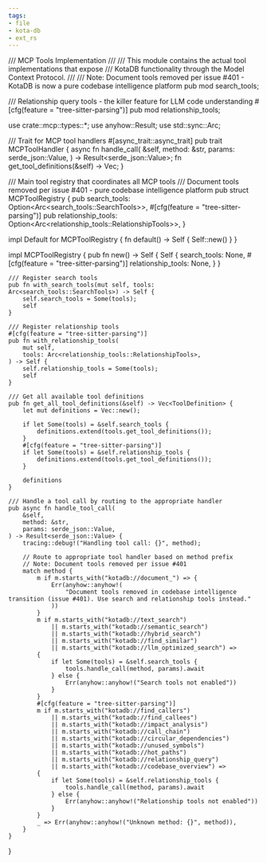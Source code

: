 ```yaml
---
tags:
- file
- kota-db
- ext_rs
---
```

/// MCP Tools Implementation
///
/// This module contains the actual tool implementations that expose
/// KotaDB functionality through the Model Context Protocol.
///
/// Note: Document tools removed per issue #401 - KotaDB is now a pure codebase intelligence platform
pub mod search_tools;

/// Relationship query tools - the killer feature for LLM code understanding
#[cfg(feature = "tree-sitter-parsing")]
pub mod relationship_tools;

use crate::mcp::types::*;
use anyhow::Result;
use std::sync::Arc;

/// Trait for MCP tool handlers
#[async_trait::async_trait]
pub trait MCPToolHandler {
    async fn handle_call(
        &self,
        method: &str,
        params: serde_json::Value,
    ) -> Result<serde_json::Value>;
    fn get_tool_definitions(&self) -> Vec<ToolDefinition>;
}

/// Main tool registry that coordinates all MCP tools
/// Document tools removed per issue #401 - pure codebase intelligence platform
pub struct MCPToolRegistry {
    pub search_tools: Option<Arc<search_tools::SearchTools>>,
    #[cfg(feature = "tree-sitter-parsing")]
    pub relationship_tools: Option<Arc<relationship_tools::RelationshipTools>>,
}

impl Default for MCPToolRegistry {
    fn default() -> Self {
        Self::new()
    }
}

impl MCPToolRegistry {
    pub fn new() -> Self {
        Self {
            search_tools: None,
            #[cfg(feature = "tree-sitter-parsing")]
            relationship_tools: None,
        }
    }

    /// Register search tools
    pub fn with_search_tools(mut self, tools: Arc<search_tools::SearchTools>) -> Self {
        self.search_tools = Some(tools);
        self
    }

    /// Register relationship tools
    #[cfg(feature = "tree-sitter-parsing")]
    pub fn with_relationship_tools(
        mut self,
        tools: Arc<relationship_tools::RelationshipTools>,
    ) -> Self {
        self.relationship_tools = Some(tools);
        self
    }

    /// Get all available tool definitions
    pub fn get_all_tool_definitions(&self) -> Vec<ToolDefinition> {
        let mut definitions = Vec::new();

        if let Some(tools) = &self.search_tools {
            definitions.extend(tools.get_tool_definitions());
        }
        #[cfg(feature = "tree-sitter-parsing")]
        if let Some(tools) = &self.relationship_tools {
            definitions.extend(tools.get_tool_definitions());
        }

        definitions
    }

    /// Handle a tool call by routing to the appropriate handler
    pub async fn handle_tool_call(
        &self,
        method: &str,
        params: serde_json::Value,
    ) -> Result<serde_json::Value> {
        tracing::debug!("Handling tool call: {}", method);

        // Route to appropriate tool handler based on method prefix
        // Note: Document tools removed per issue #401
        match method {
            m if m.starts_with("kotadb://document_") => {
                Err(anyhow::anyhow!(
                    "Document tools removed in codebase intelligence transition (issue #401). Use search and relationship tools instead."
                ))
            }
            m if m.starts_with("kotadb://text_search")
                || m.starts_with("kotadb://semantic_search")
                || m.starts_with("kotadb://hybrid_search")
                || m.starts_with("kotadb://find_similar")
                || m.starts_with("kotadb://llm_optimized_search") =>
            {
                if let Some(tools) = &self.search_tools {
                    tools.handle_call(method, params).await
                } else {
                    Err(anyhow::anyhow!("Search tools not enabled"))
                }
            }
            #[cfg(feature = "tree-sitter-parsing")]
            m if m.starts_with("kotadb://find_callers")
                || m.starts_with("kotadb://find_callees")
                || m.starts_with("kotadb://impact_analysis")
                || m.starts_with("kotadb://call_chain")
                || m.starts_with("kotadb://circular_dependencies")
                || m.starts_with("kotadb://unused_symbols")
                || m.starts_with("kotadb://hot_paths")
                || m.starts_with("kotadb://relationship_query")
                || m.starts_with("kotadb://codebase_overview") =>
            {
                if let Some(tools) = &self.relationship_tools {
                    tools.handle_call(method, params).await
                } else {
                    Err(anyhow::anyhow!("Relationship tools not enabled"))
                }
            }
            _ => Err(anyhow::anyhow!("Unknown method: {}", method)),
        }
    }
}
